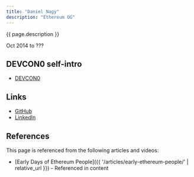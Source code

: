 ```yaml
---
title: "Daniel Nagy"
description: "Ethereum OG"
---
```


{{ page.description }}

Oct 2014 to ???

## DEVCON0 self-intro
- [DEVCON0](https://youtu.be/_BvvUlKDqp0?t=21m10s)

## Links
- [GitHub](https://github.com/nagydani)
- [LinkedIn](https://www.linkedin.com/in/daniel-a-nagy-4b52962/)

## References

This page is referenced from the following articles and videos:

- [Early Days of Ethereum People]({{ '/articles/early-ethereum-people/' | relative_url }}) - Referenced in content
